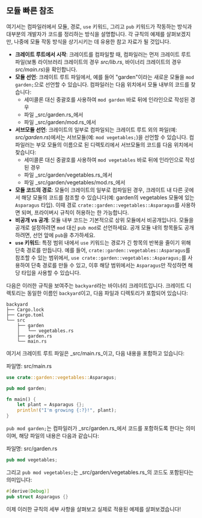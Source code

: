 ## 모듈 빠른 참조

여기서는 컴파일러에서 모듈, 경로, `use` 키워드, 그리고 `pub` 키워드가 작동하는 방식과 대부분의 개발자가 코드를 정리하는 방식을 설명합니다. 각 규칙의 예제를 살펴보겠지만, 나중에 모듈 작동 방식을 상기시키는 데 유용한 참고 자료가 될 것입니다.

- **크레이트 루트에서 시작**: 크레이트를 컴파일할 때, 컴파일러는 먼저 크레이트 루트 파일(보통 라이브러리 크레이트의 경우 _src/lib.rs_, 바이너리 크레이트의 경우 _src/main.rs_)을 확인합니다.
- **모듈 선언**: 크레이트 루트 파일에서, 예를 들어 "garden"이라는 새로운 모듈을 `mod garden;`으로 선언할 수 있습니다. 컴파일러는 다음 위치에서 모듈 내부의 코드를 찾습니다:
  - 세미콜론 대신 중괄호를 사용하여 `mod garden` 바로 뒤에 인라인으로 작성된 경우
  - 파일 _src/garden.rs_에서
  - 파일 _src/garden/mod.rs_에서
- **서브모듈 선언**: 크레이트의 일부로 컴파일되는 크레이트 루트 외의 파일(예: _src/garden.rs_)에서는 서브모듈(예: `mod vegetables;`)을 선언할 수 있습니다. 컴파일러는 부모 모듈의 이름으로 된 디렉토리에서 서브모듈의 코드를 다음 위치에서 찾습니다:
  - 세미콜론 대신 중괄호를 사용하여 `mod vegetables` 바로 뒤에 인라인으로 작성된 경우
  - 파일 _src/garden/vegetables.rs_에서
  - 파일 _src/garden/vegetables/mod.rs_에서
- **모듈 코드의 경로**: 모듈이 크레이트의 일부로 컴파일된 경우, 크레이트 내 다른 곳에서 해당 모듈의 코드를 참조할 수 있습니다(예: garden의 vegetables 모듈에 있는 `Asparagus` 타입). 이때 경로 `crate::garden::vegetables::Asparagus`를 사용하면 되며, 프라이버시 규칙이 허용하는 한 가능합니다.
- **비공개 vs 공개**: 모듈 내부 코드는 기본적으로 상위 모듈에서 비공개입니다. 모듈을 공개로 설정하려면 `mod` 대신 `pub mod`로 선언하세요. 공개 모듈 내의 항목들도 공개하려면, 선언 앞에 `pub`을 추가하세요.
- **`use` 키워드**: 특정 범위 내에서 `use` 키워드는 경로가 긴 항목의 반복을 줄이기 위해 단축 경로를 만듭니다. 예를 들어, `crate::garden::vegetables::Asparagus`를 참조할 수 있는 범위에서, `use crate::garden::vegetables::Asparagus;`를 사용하여 단축 경로를 만들 수 있고, 이후 해당 범위에서는 `Asparagus`만 작성하면 해당 타입을 사용할 수 있습니다.

다음은 이러한 규칙을 보여주는 `backyard`라는 바이너리 크레이트입니다. 크레이트 디렉토리는 동일한 이름인 `backyard`이고, 다음 파일과 디렉토리가 포함되어 있습니다:

```text
backyard
├── Cargo.lock
├── Cargo.toml
└── src
    ├── garden
    │   └── vegetables.rs
    ├── garden.rs
    └── main.rs
```

여기서 크레이트 루트 파일은 _src/main.rs_이고, 다음 내용을 포함하고 있습니다:

파일명: src/main.rs

```rust
use crate::garden::vegetables::Asparagus;

pub mod garden;

fn main() {
    let plant = Asparagus {};
    println!("I'm growing {:?}!", plant);
}
```

`pub mod garden;`는 컴파일러가 _src/garden.rs_에서 코드를 포함하도록 한다는 의미이며, 해당 파일의 내용은 다음과 같습니다:

파일명: src/garden.rs

```rust
pub mod vegetables;
```

그리고 `pub mod vegetables;`는 _src/garden/vegetables.rs_의 코드도 포함된다는 의미입니다:

```rust
#[derive(Debug)]
pub struct Asparagus {}
```

이제 이러한 규칙의 세부 사항을 살펴보고 실제로 적용된 예제를 살펴보겠습니다!